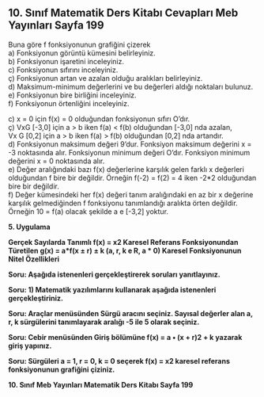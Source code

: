 ## 10. Sınıf Matematik Ders Kitabı Cevapları Meb Yayınları Sayfa 199

Buna göre f fonksiyonunun grafiğini çizerek  
 a) Fonksiyonun görüntü kümesini belirleyiniz.  
 b) Fonksiyonun işaretini inceleyiniz.  
 c) Fonksiyonun sıfırını inceleyiniz.  
 ç) Fonksiyonun artan ve azalan olduğu aralıkları belirleyiniz.  
 d) Maksimum-minimum değerlerini ve bu değerleri aldığı noktaları bulunuz.  
 e) Fonksiyonun bire birliğini inceleyiniz.  
 f) Fonksiyonun örtenliğini inceleyiniz.

c) x = 0 için f(x) = 0 olduğundan fonksiyonun sıfırı O’dır.  
 ç) VxG [-3,0] için a > b iken f(a) < f(b) olduğundan [-3,0] nda azalan,  
 Vx G [0,2] için a > b iken f(a) > f(b) olduğundan [0,2] nda artandır.  
 d) Fonksiyonun maksimum değeri 9’dur. Fonksiyon maksimum değerini x = -3 noktasında alır. Fonksiyonun minimum değeri O’dır. Fonksiyon minimum değerini x = 0 noktasında alır.  
 e) Değer aralığındaki bazı f(x) değerlerine karşılık gelen farklı x değerleri olduğundan f bire bir değildir. Örneğin f(-2) = f(2) = 4 iken -2\*2 olduğundan bire bir değildir.  
 f) Değer kümesindeki her f(x) değeri tanım aralığındaki en az bir x değerine karşılık gelmediğinden f fonksiyonu tanımlandığı aralıkta örten değildir. Örneğin 10 = f(a) olacak şekilde a e [-3,2] yoktur.

**5. Uygulama**

**Gerçek Sayılarda Tanımlı f(x) = x2 Karesel Referans Fonksiyonundan Türetilen g(x) = a\*f(x ± r) ± k (a, r, k e R, a \* 0) Karesel Fonksiyonunun Nitel Özellikleri**

**Soru: Aşağıda istenenleri gerçekleştirerek soruları yanıtlayınız.**

**Soru: 1) Matematik yazılımlarını kullanarak aşağıda istenenleri gerçekleştiriniz.**

**Soru: Araçlar menüsünden Sürgü aracını seçiniz. Sayısal değerler alan a, r, k sürgülerini tanımlayarak aralığı -5 ile 5 olarak seçiniz.**

**Soru: Cebir menüsünden Giriş bölümüne f(x) = a • (x + r)2 + k yazarak giriş yapınız.**

**Soru: Sürgüleri a = 1, r = 0, k = 0 seçerek f(x) = x2 karesel referans fonksiyonunun grafiğini çiziniz.**

**10. Sınıf Meb Yayınları Matematik Ders Kitabı Sayfa 199**
